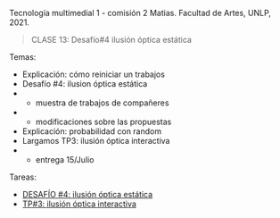 Tecnología multimedial 1 - comisión 2 Matias. Facultad de Artes, UNLP, 2021.

> CLASE 13: Desafío#4 ilusión óptica estática

Temas:
- Explicación: cómo reiniciar un trabajos
- Desafío #4: ilusion óptica estática
- - muestra de trabajos de compañeres
- - modificaciones sobre las propuestas
- Explicación: probabilidad con random
- Largamos TP3: ilusión óptica interactiva
- - entrega 15/Julio

Tareas:
- [DESAFÍO #4: ilusión óptica estática](http://www.colaboratorio3.org/mod/forum/discuss.php?d=630)
- [TP#3: ilusión óptica interactiva](http://www.colaboratorio3.org/mod/assign/view.php?id=419)
